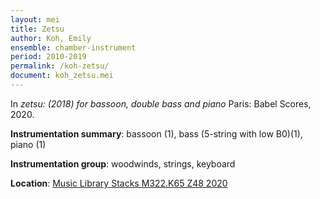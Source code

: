 ```yaml
---
layout: mei
title: Zetsu
author: Koh, Emily
ensemble: chamber-instrument 
period: 2010-2019
permalink: /koh-zetsu/
document: koh_zetsu.mei
---
```


In *zetsu: (2018) for bassoon, double bass and piano* Paris: Babel Scores, 2020.   

**Instrumentation summary**: bassoon (1), bass (5-string with low B0)(1), piano (1)

**Instrumentation group**: woodwinds, strings, keyboard

**Location**: <a href="https://tufts.primo.exlibrisgroup.com/permalink/01TUN_INST/1kc9gia/alma991018616968803851" target="_blank">Music Library Stacks M322.K65 Z48 2020</a>